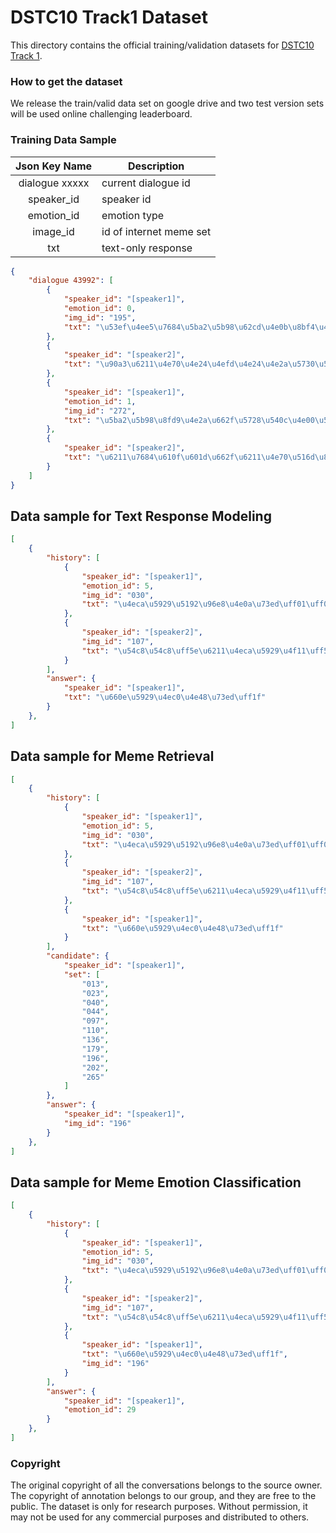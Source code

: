 # DSTC10 Track1 Dataset 

This directory contains the official training/validation datasets for [DSTC10 Track 1](../README.md).  


### How to get the dataset 

We release the train/valid data set on google drive and two test version sets will be used online challenging leaderboard.  


### Training Data Sample 


|  Json Key Name  | Description                                |
|:---------------:|--------------------------------------------|
| dialogue xxxxx  | current dialogue id                        |
| speaker_id      | speaker id                                 |
| emotion_id      | emotion type                               |
| image_id        | id of internet meme set                    |
| txt             | text-only response                         |



```json
{
    "dialogue 43992": [
        {
            "speaker_id": "[speaker1]",
            "emotion_id": 0,
            "img_id": "195",
            "txt": "\u53ef\u4ee5\u7684\u5ba2\u5b98\u62cd\u4e0b\u8bf4\u4e00\u58f0\u8981\u624b\u52a8\u6539\u4ef7"
        },
        {
            "speaker_id": "[speaker2]",
            "txt": "\u90a3\u6211\u4e70\u4e24\u4efd\u4e24\u4e2a\u5730\u5740"
        },
        {
            "speaker_id": "[speaker1]",
            "emotion_id": 1,
            "img_id": "272",
            "txt": "\u5ba2\u5b98\u8fd9\u4e2a\u662f\u5728\u540c\u4e00\u5730\u5740\u4e24\u4e2a\u5730\u5740\u4e0d\u884c\u54e6"
        },
        {
            "speaker_id": "[speaker2]",
            "txt": "\u6211\u7684\u610f\u601d\u662f\u6211\u4e70\u516d\u888b"
        } 
    ]
}
```


## Data sample for Text Response Modeling 

```json
[
    {
        "history": [
            {
                "speaker_id": "[speaker1]",
                "emotion_id": 5,
                "img_id": "030",
                "txt": "\u4eca\u5929\u5192\u96e8\u4e0a\u73ed\uff01\uff01\uff01\uff01"
            },
            {
                "speaker_id": "[speaker2]",
                "img_id": "107",
                "txt": "\u54c8\u54c8\uff5e\u6211\u4eca\u5929\u4f11\uff5e\uff5e"
            }
        ],
        "answer": {
            "speaker_id": "[speaker1]",
            "txt": "\u660e\u5929\u4ec0\u4e48\u73ed\uff1f"
        }
    },
]
```



## Data sample for Meme Retrieval 


```json
[
    {
        "history": [
            {
                "speaker_id": "[speaker1]",
                "emotion_id": 5,
                "img_id": "030",
                "txt": "\u4eca\u5929\u5192\u96e8\u4e0a\u73ed\uff01\uff01\uff01\uff01"
            },
            {
                "speaker_id": "[speaker2]",
                "img_id": "107",
                "txt": "\u54c8\u54c8\uff5e\u6211\u4eca\u5929\u4f11\uff5e\uff5e"
            },
            {
                "speaker_id": "[speaker1]",
                "txt": "\u660e\u5929\u4ec0\u4e48\u73ed\uff1f"
            }
        ],
        "candidate": {
            "speaker_id": "[speaker1]",
            "set": [
                "013",
                "023",
                "040",
                "044",
                "097",
                "110",
                "136",
                "179",
                "196",
                "202",
                "265"
            ]
        },
        "answer": {
            "speaker_id": "[speaker1]",
            "img_id": "196"
        }
    },
]
```


## Data sample for Meme Emotion Classification


```json
[
    {
        "history": [
            {
                "speaker_id": "[speaker1]",
                "emotion_id": 5,
                "img_id": "030",
                "txt": "\u4eca\u5929\u5192\u96e8\u4e0a\u73ed\uff01\uff01\uff01\uff01"
            },
            {
                "speaker_id": "[speaker2]",
                "img_id": "107",
                "txt": "\u54c8\u54c8\uff5e\u6211\u4eca\u5929\u4f11\uff5e\uff5e"
            },
            {
                "speaker_id": "[speaker1]",
                "txt": "\u660e\u5929\u4ec0\u4e48\u73ed\uff1f",
                "img_id": "196"
            }
        ],
        "answer": {
            "speaker_id": "[speaker1]",
            "emotion_id": 29
        }
    },
]
```



### Copyright 

The original copyright of all the conversations belongs to the source owner.
The copyright of annotation belongs to our group, and they are free to the public.
The dataset is only for research purposes. Without permission, it may not be used for any commercial purposes and distributed to others.
